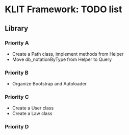 # KLIT Framework: TODO list

## Library
### Priority A
* Create a Path class, implement methods from Helper
* Move db_notationByType from Helper to Query

### Priority B
* Organize Bootstrap and Autoloader

### Priority C
* Create a User class
* Create a Law class

### Priority D
